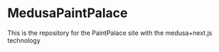 # MedusaPaintPalace
This is the repository for the PaintPalace site with the medusa+next.js technology
